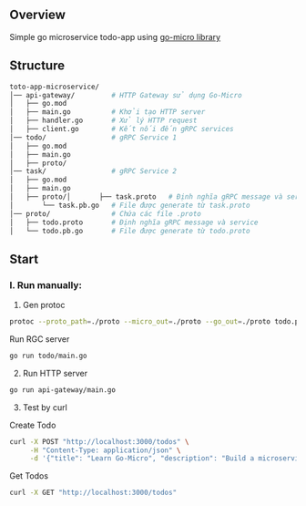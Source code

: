 ## Overview

Simple go microservice todo-app using [go-micro library](https://github.com/micro/go-micro)

## Structure

```bash
toto-app-microservice/
│── api-gateway/         # HTTP Gateway sử dụng Go-Micro
│   ├── go.mod
│   ├── main.go          # Khởi tạo HTTP server
│   ├── handler.go       # Xử lý HTTP request
│   ├── client.go        # Kết nối đến gRPC services
│── todo/                # gRPC Service 1
│   ├── go.mod
│   ├── main.go
│   ├── proto/
│── task/                # gRPC Service 2
│   ├── go.mod
│   ├── main.go
│   ├── proto/│       ├── task.proto   # Định nghĩa gRPC message và service
│       └── task.pb.go   # File được generate từ task.proto
│── proto/               # Chứa các file .proto
│   ├── todo.proto       # Định nghĩa gRPC message và service
│   └── todo.pb.go       # File được generate từ todo.proto


```


## Start
### I. Run manually: 
1. Gen protoc

``` bash
protoc --proto_path=./proto --micro_out=./proto --go_out=./proto todo.proto
```

Run RGC server
``` bash
go run todo/main.go
```

2. Run HTTP server

``` bash
go run api-gateway/main.go
```

3. Test by curl

Create Todo
``` bash
curl -X POST "http://localhost:3000/todos" \
     -H "Content-Type: application/json" \
     -d '{"title": "Learn Go-Micro", "description": "Build a microservice using Go-Micro"}'
```

Get Todos
``` bash
curl -X GET "http://localhost:3000/todos"
```





